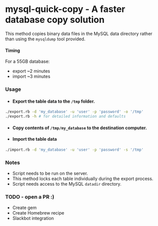 # mysql-quick-copy - A faster database copy solution
This method copies binary data files in the MySQL data directory rather than using the `mysqldump` tool provided.
#### Timing
For a 55GB database: 
* export ~2 minutes
* import ~3 minutes

### Usage
* #### Export the table data to the `/tmp` folder. 
```bash
./export.rb -d 'my_database' -u 'user' -p 'password' -o '/tmp'
./export.rb -h # for detailed information and defaults
```

* #### Copy contents of `/tmp/my_database` to the destination computer.

* #### Import the table data 
```bash
./import.rb -d 'my_database' -u 'user' -p 'password' -s '/tmp'
```
### Notes
* Script needs to be run on the server.
* This method locks each table individually during the export process.
* Script needs access to the MySQL `datadir` directory.

### TODO - open a PR :) 
* Create gem
* Create Homebrew recipe
* Slackbot integration
